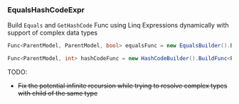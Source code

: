 ### EqualsHashCodeExpr

Build `Equals` and `GetHashCode` Func using Linq Expressions dynamically with support of complex data types

```csharp
Func<ParentModel, ParentModel, bool> equalsFunc = new EqualsBuilder().BuildFunc<ParentModel>();

Func<ParentModel, int> hashCodeFunc = new HashCodeBuilder().BuildFunc<ParentModel>();
```

TODO:
- ~~Fix the potential infinite recursion while trying to resolve complex types with child of the same type~~
